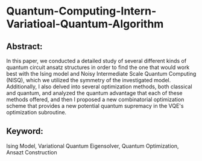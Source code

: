 # Quantum-Computing-Intern-Variatioal-Quantum-Algorithm
## Abstract: 
In this paper, we conducted a detailed study of several different kinds of quantum circuit ansatz structures in order to find the one that would work best with the Ising model and Noisy Intermediate Scale Quantum Computing (NISQ), which we utilized the symmetry of the investigated model. Additionally, I also delved into several optimization methods, both classical and quantum, and analyzed the quantum advantage that each of these methods offered, and then I proposed a new combinatorial optimization scheme that provides a new potential quantum supremacy in the VQE's optimization subroutine. 

## Keyword: 
Ising Model, Variational Quantum Eigensolver, Quantum Optimization, Ansazt Construction
